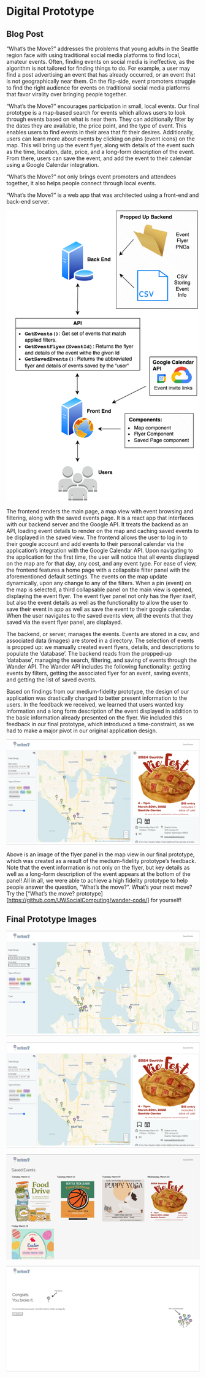 # Digital Prototype

## Blog Post

“What’s the Move?” addresses the problems that young adults in the Seattle region face with using traditional social media platforms to find local, amateur events. Often, finding events on social media is ineffective, as the algorithm is not tailored for finding things to do. For example, a user may find a post advertising an event that has already occurred, or an event that is not geographically near them. On the flip-side, event promoters struggle to find the right audience for events on traditional social media platforms that favor virality over bringing people together. 

“What’s the Move?” encourages participation in small, local events. Our final prototype is a map-based search for events which allows users to look through events based on what is near them. They can additionally filter by the dates they are available, the price point, and the type of event. This enables users to find events in their area that fit their desires. Additionally, users can learn more about events by clicking on pins (event icons) on the map. This will bring up the event flyer, along with details of the event such as the time, location, date, price, and a long-form description of the event. From there, users can save the event, and add the event to their calendar using a Google Calendar integration.

“What’s the Move?” not only brings event promoters and attendees together, it also helps people connect through local events. 

“What’s the Move?” is a web app that was architected using a front-end and back-end server.

![System architecture](blog-imgs/arch-design.png)

The frontend renders the main page, a map view with event browsing and filtering, along with the saved events page. It is a react app that interfaces with our backend server and the Google API. It treats the backend as an API, loading event details to render on the map and caching saved events to be displayed in the saved view. The frontend allows the user to log in to their google account and add events to their personal calendar via the application’s integration with the Google Calendar API.
Upon navigating to the application for the first time, the user will notice that all events displayed on the map are for that day, any cost, and any event type. For ease of view, the frontend features a home page with a collapsible filter panel with the aforementioned default settings. The events on the map update dynamically, upon any change to any of the filters. When a pin (event) on the map is selected, a third collapsable panel on the main view is opened, displaying the event flyer. The event flyer panel not only has the flyer itself, but also the event details as well as the functionality to allow the user to save their event in app as well as save the event to their google calendar. When the user navigates to the saved events view, all the events that they saved via the event flyer panel, are displayed.

The backend, or server, manages the events. Events are stored in a csv, and associated data (images) are stored in a directory. The selection of events is propped up: we manually created event flyers, details, and descriptions to populate the ‘database’. The backend reads from the propped-up ‘database’, managing the search, filtering, and saving of events through the Wander API. The Wander API includes the following functionality: getting events by filters, getting the associated flyer for an event, saving events, and getting the list of saved events.

Based on findings from our medium-fidelity prototype, the design of our application was drastically changed to better present information to the users. In the feedback we received, we learned that users wanted key information and a long form description of the event displayed in addition to the basic information already presented on the flyer. We included this feedback in our final prototype, which introduced a time-constraint, as we had to make a major pivot in our original application design.

![Flyer view of our website](blog-imgs/flyer-view.jpeg)

Above is an image of the flyer panel in the map view in our final prototype, which was created as a result of the medium-fidelity prototype’s feedback. Note that the event information is not only on the flyer, but key details as well as a long-form description of the event appears at the bottom of the panel!
All in all, we were able to achieve a high fidelity prototype to help people answer the question, “What’s the move?”. What’s your next move? Try the [“What’s the move?  prototype][https://github.com/UWSocialComputing/wander-code/] for yourself!

## Final Prototype Images

![Landing page with a map-based search and filtering of events](blog-imgs/map-filters.jpeg)

![Flyer view of our website](blog-imgs/flyer-view.jpeg)

![View of saved events](blog-imgs/saved-events.jpeg)

![The error page you encounter when something goes wrong :(](blog-imgs/error-page.jpeg)